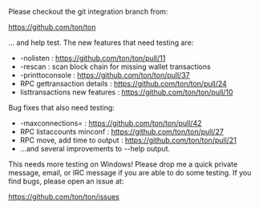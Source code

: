 Please checkout the git integration branch from:

https://github.com/ton/ton

... and help test.  The new features that need testing are:

* -nolisten : https://github.com/ton/ton/pull/11
* -rescan : scan block chain for missing wallet transactions
* -printtoconsole : https://github.com/ton/ton/pull/37
* RPC gettransaction details : https://github.com/ton/ton/pull/24
* listtransactions new features : https://github.com/ton/ton/pull/10

Bug fixes that also need testing:

* -maxconnections= : https://github.com/ton/ton/pull/42
* RPC listaccounts minconf : https://github.com/ton/ton/pull/27
* RPC move, add time to output : https://github.com/ton/ton/pull/21
* ...and several improvements to --help output.

This needs more testing on Windows!  Please drop me a quick private message, email, or IRC message if you are able to do some testing.  If you find bugs, please open an issue at:

https://github.com/ton/ton/issues
